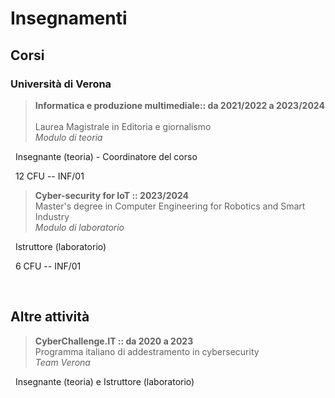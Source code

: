 # Insegnamenti


## Corsi

### Università di Verona

> **Informatica e produzione multimediale:: da 2021/2022 a 2023/2024** &nbsp; <a href="https://www.corsi.univr.it/?ent=cs&aa=2023%2F2024&codiceCs=N75&codins=14228&discr=&discrCd=&id=368&menu=Studiare&tab=Insegnamenti&lang=it" target="_blank" rel="noopener noreferrer"><i class="fas fa-link"></i></a> <br> Laurea Magistrale in Editoria e giornalismo <br> *Modulo di teoria*

<i class="fas fa-pencil-ruler"></i> &nbsp; Insegnante (teoria) - Coordinatore del corso

<i class="fas fa-info-circle"></i> &nbsp; 12 CFU -- INF/01

> **Cyber-security for IoT :: 2023/2024** &nbsp; <a href="https://www.corsi.univr.it/?ent=cs&aa=2023%2F2024&codiceCs=S81&codins=4S009025&discr=&discrCd=&id=954&menu=Studiare&tab=Insegnamenti&lang=it" target="_blank" rel="noopener noreferrer"><i class="fas fa-link"></i></a> <br> Master's degree in Computer Engineering for Robotics and Smart Industry <br> *Modulo di laboratorio*

<i class="fas fa-pencil-ruler"></i> &nbsp; Istruttore (laboratorio)

<i class="fas fa-info-circle"></i> &nbsp; 6 CFU -- INF/01

<br>

## Altre attività

> **CyberChallenge.IT :: da 2020 a 2023** &nbsp; <a href="https://cyberchallenge.it/" target="_blank" rel="noopener noreferrer"><i class="fas fa-link"></i></a> <br> Programma italiano di addestramento in cybersecurity <br> *Team Verona*

<i class="fas fa-pencil-ruler"></i> &nbsp; Insegnante (teoria) e Istruttore (laboratorio)

